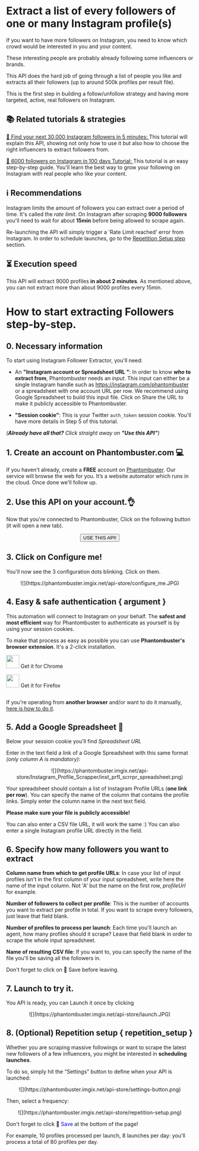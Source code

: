 # Extract a list of every followers of one or many Instagram profile(s)

If you want to have more followers on Instagram, you need to know which crowd would be interested in you and your content. 

These interesting people are probably already following some influencers or brands. 

This API does the hard job of going through a list of people you like and extracts all their followers (up to around 500k profiles per result file).

This is the first step in building a follow/unfollow strategy and having more targeted, active, real followers on Instagram.

## 📚 Related tutorials & strategies

[📜 Find your next 30,000 Instagram followers in 5 minutes: ](https://blog.phantombuster.com/find-your-next-30-000-instagram-followers-in-5-minutes-ce482cf079cb) This tutorial will explain this API, showing not only how to use it but also how to choose the right influencers to extract followers from.

[📜 6000 followers on Instagram in 100 days Tutorial: ](https://blog.phantombuster.com/6000-instagram-followers-in-100-days-a-realistic-and-achievable-instagram-automation-process-9965e2324162) This tutorial is an easy step-by-step guide. You'll learn the best way to grow your following on Instagram with real people who like your content.

## ℹ️ Recommendations

Instagram limits the amount of followers you can extract over a period of time. It's called the *rate limit*. On Instagram after scraping **9000 followers** you'll need to wait for about **15min** before being allowed to scrape again. 

Re-launching the API will simply trigger a 'Rate Limit reached' error from Instagram. In order to schedule launches, go to the [Repetition Setup step](#repetition_setup) section.

## ⏳ Execution speed

This API will extract 9000 profiles **in about 2 minutes**. As mentioned above, you can not extract more than about 9000 profiles every 15min.

# How to start extracting Followers step-by-step.

## 0. Necessary information 

To start using Instagram Follower Extractor, you'll need:

- An **"Instagram account or Spreadsheet URL "**: In order to know **_who_ to extract from**, Phantombuster needs an _input_. This input can either be a single Instagram handle such as https://instagram.com/phantombuster or a spreadsheet with one account URL per row. We recommend using Google Spreadsheet to build this input file. Click on Share the URL to make it publicly accessible to Phantombuster.

- **"Session cookie"**: This is your Twitter `auth_token` session cookie. You'll have more details in Step 5 of this tutorial.


_(**Already have all that?**  Click straight away on **"Use this API"**)_


## 1. Create an account on Phantombuster.com 💻
If you haven't already, create a **FREE** account on [Phantombuster](https://phantombuster.com/register). Our service will browse the web for you. It’s a website automator which runs in the cloud. Once done we'll follow up.


## 2. Use this API on your account.👌
Now that you're connected to Phantombuster, Click on the following button (it will open a new tab).

<center><button type="button" class="btn btn-warning callToAction" onclick="useThisApi()">USE THIS API!</button></center>

## 3. Click on Configure me!
You'll now see the 3 configuration dots blinking. Click on them.

<center>![](https://phantombuster.imgix.net/api-store/configure_me.JPG)</center>


## 4. Easy & safe authentication { argument }

This automation will connect to Instagram on your behalf. The **safest and most efficient** way for Phantombuster to authenticate as yourself is by using your session cookies.

To make that process as easy as possible you can use **Phantombuster's browser extension**. It's a 2-click installation.

<div class="row" style="margin: 10px 0px;">
	<div class="col-xs-5 col-xs-offset-1">
		<a href="https://chrome.google.com/webstore/detail/phantombuster/mdlnjfcpdiaclglfbdkbleiamdafilil" 
		target="_blank">
			<div class="btn btn-default text-center" style="display: inline-block; align-items: center;">
				<p style="margin-top: 0px;">
				<img src="https://s3-eu-west-1.amazonaws.com/phantombuster-static/api-store/Browser+Extension/chrome.svg" style="height: 35px; box-shadow: 0px 0px 0px white">
				Get it for Chrome</p>
			</div>
		</a>
	</div>
	<div class="col-xs-5 col-xs-offset-1">
		<a href="https://addons.mozilla.org/fr/firefox/addon/phantombuster/" 
		target="_blank">
			<div class="btn btn-default text-center" style="display: inline-block; align-items: center;">
				<p style="margin-top: 0px;">
				<img src="https://s3-eu-west-1.amazonaws.com/phantombuster-static/api-store/Browser+Extension/firefox.svg" style="height: 35px; box-shadow: 0px 0px 0px white">
				Get it for Firefox</p>
			</div>
		</a>
	</div>	
</div>

If you're operating from **another browser** and/or want to do it manually, [here is how to do it](https://intercom.help/phantombuster/help-home/how-to-get-your-cookies-without-using-our-browser-extension).

## 5. Add a Google Spreadsheet 📑
Below your session cookie you’ll find _Spreadsheet URL_

Enter in the text field a link of a Google Spreadsheet with this same format _(only column A is mandatory)_:
<center>![](https://phantombuster.imgix.net/api-store/Instagram_Profile_Scrapper/inst_prfl_scrrpr_spreadsheet.png)</center>

Your spreadsheet should contain a list of Instagram Profile URLs (**one link per row**).
You can specify the name of the column that contains the profile links. Simply enter the column name in the next text field.

**Please make sure your file is publicly accessible!**

You can also enter a CSV file URL, it will work the same :)
You can also enter a single Instagram profile URL directly in the field.

## 6. Specify how many followers you want to extract

**Column name from which to get profile URLs**: In case your list of input profiles isn't in the first column of your input spreadsheet, write here the name of the input column. Not 'A' but the name on the first row, _profileUrl_ for example.

**Number of followers to collect per profile**: This is the number of accounts you want to extract per profile in total. If you want to scrape every followers, just leave that field blank.

**Number of profiles to process per launch**: Each time you'll launch an agent, how many profiles should it scrape? Leave that field blank in order to scrape the whole input spreadsheet.

**Name of resulting CSV file**: If you want to, you can specify the name of the file you'll be saving all the followers in.

Don't forget to click on 💾 Save before leaving.

## 7. Launch to try it.

You API is ready, you can Launch it once by clicking

<center>![](https://phantombuster.imgix.net/api-store/launch.JPG)</center>

## 8. (Optional) Repetition setup { repetition_setup }

Whether you are scraping massive followings or want to scrape the latest new followers of a few influencers, you might be interested in **scheduling launches**.

To do so, simply hit the “Settings” button to define when your API is launched:

<center>![](https://phantombuster.imgix.net/api-store/settings-button.png)</center>

Then, select a frequency:

<center>![](https://phantombuster.imgix.net/api-store/repetition-setup.png)</center>

Don't forget to click 💾 <span style="color:blue">Save</span> at the bottom of the page!

For example, 10 profiles processed per launch, 8 launches per day: you'll process a total of 80 profiles per day.